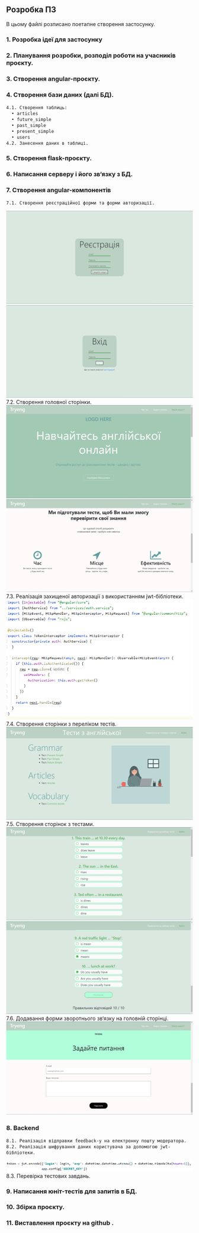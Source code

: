 ## Розробка ПЗ
В цьому файлі розписано поетапне створення застосунку.
### 1.	Розробка ідеї для застосунку
### 2.	Планування розробки, розподіл роботи на учасників проєкту.
### 3.	Створення angular-проєкту.
### 4.	Створення бази даних (далі БД).
    4.1. Створення таблиць:
	  •	articles
	  •	future_simple
	  •	past_simple
	  •	present_simple
	  •	users
    4.2. Занесення даних в таблиці.
### 5.	Створення flask-проєкту.
### 6.	Написання серверу і його зв‘язку з БД.
### 7.	Створення angular-компонентів
    7.1. Створення реєстраційної форми та форми авторизації.
![](https://github.com/Oleh-Khomenko/Tryeng/blob/main/docs/images/F6CE6B00-2593-4A7A-84B6-E3342AF1AE37.png)
![](https://github.com/Oleh-Khomenko/Tryeng/blob/main/docs/images/4B741A73-0F02-478C-8BF2-63BC19EA31EC.png)
    7.2. Створення головної сторінки.
![](https://github.com/Oleh-Khomenko/Tryeng/blob/main/docs/images/F9BDDBB2-2DC8-4B13-AD98-6922156D6FF7.png)
![](https://github.com/Oleh-Khomenko/Tryeng/blob/main/docs/images/B82D1C39-5BF6-49F7-8B0E-75FF2DCA6BD0.png)
    7.3. Реалізація захищеної авторизації з використанням jwt-бібліотеки.
![](https://github.com/Oleh-Khomenko/Tryeng/blob/main/docs/images/CAA31E54-EC26-414F-B7C6-C683A996ACCF.png)
    7.4. Створення сторінки з переліком тестів.
![](https://github.com/Oleh-Khomenko/Tryeng/blob/main/docs/images/595DF5C1-55E5-4939-9971-A0CA96DEF692.png)
    7.5. Створення сторінок з тестами.
![](https://github.com/Oleh-Khomenko/Tryeng/blob/main/docs/images/A56F0E45-8811-4C51-924F-424A9A411B4D.png)
![](https://github.com/Oleh-Khomenko/Tryeng/blob/main/docs/images/DDA2E2C4-9B15-4064-94BC-923A120E180F.png)
    7.6. Додавання форми зворотнього зв‘язку на головній сторінці.
![](https://github.com/Oleh-Khomenko/Tryeng/blob/main/docs/images/2D4D6A66-05C0-483E-BBB4-52BEC37411C7.png)
### 8.	Backend 
    8.1. Реалізація відправки feedback-у на електронну пошту модератора.
    8.2. Реалізація шифрування даних користувача за допомогою jwt-бібліотеки.
![](https://github.com/Oleh-Khomenko/Tryeng/blob/main/docs/images/CF5C610F-7F66-46FF-B69B-791E97564BC3.png)
    8.3. Перевірка тестових завдань.
### 9.	Написання юніт-тестів для запитів в БД.
### 10.	Збірка проєкту.
### 11.	Виставлення проєкту на github .
